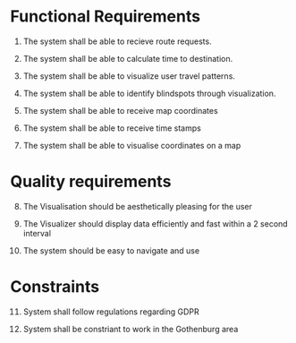 # Functional Requirements

1. The system shall be able to recieve route requests.

1. The system shall be able to calculate time to destination.

1. The system shall be able to visualize user travel patterns.

1. The system shall be able to identify blindspots through visualization. 

1. The system shall be able to receive map coordinates

1. The system shall be able to receive time stamps

1. The system shall be able to visualise coordinates on a map


# Quality requirements

8. The Visualisation should be aesthetically pleasing for the user

9. The Visualizer should display data efficiently and fast within a 2 second interval

10. The system should be easy to navigate and use


# Constraints

11. System shall follow regulations regarding GDPR

12. System shall be constriant to work in the Gothenburg area
